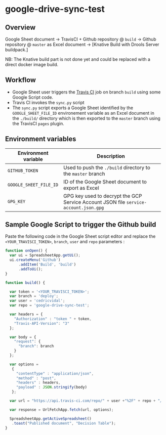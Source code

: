 # google-drive-sync-test

## Overview

Google Sheet document -> TravisCI + Github repository @ `build` -> Github repository @ `master` as Excel document -> [Knative Build with Drools Server buildpack.]

NB: The Knative build part is not done yet and could be replaced with a direct docker image build.

## Workflow

- Google Sheet user triggers the [Travis CI](https://travis-ci.com) job on branch `build` using some Google Script code.
- Travis CI invokes the `sync.py` script
- The `sync.py` script exports a Google Sheet identified by the `GOOGLE_SHEET_FILE_ID` environement variable as an Excel document in the `./build/` directory which is then exported to the `master` branch using the TravisCI `pages` plugin.

## Environment variables

| Environment variable   | Description                                                                          |
|------------------------|--------------------------------------------------------------------------------------|
| `GITHUB_TOKEN`         | Used to push the `./build` directory to the `master` branch                          |
| `GOOGLE_SHEET_FILE_ID` | ID of the Google Sheet document to export as Excel                                   |
| `GPG_KEY`              | GPG key used to decrypt the GCP Service Account JSON file `service-account.json.gpg` |

## Sample Google Script to trigger the Github build

Paste the following code in the Google Sheet script editor and replace the `<YOUR_TRAVISCI_TOKEN>`, `branch`, `user` and `repo` parameters :

```javascript
function onOpen() {
  var ui = SpreadsheetApp.getUi();
  ui.createMenu('Github')
      .addItem('Build', 'build')
      .addToUi();
}

function build() {

  var token = '<YOUR_TRAVISCI_TOKEN>';
  var branch = 'deploy';
  var user = 'cedricvidal';
  var repo = 'google-drive-sync-test';

  var headers = { 
    "Authorization" : "token " + token,
    "Travis-API-Version": "3"
  };

  var body = {
    "request": {
      "branch": branch
    }
  };

  var options =
   {
     "contentType" : "application/json",
     "method" : "post",
     "headers" : headers,
     "payload" : JSON.stringify(body)
   };

  var url = "https://api.travis-ci.com/repo/" + user +"%2F" + repo + "/requests";

  var response = UrlFetchApp.fetch(url, options);

  SpreadsheetApp.getActiveSpreadsheet()
   .toast("Published document", "Decision Table");
}

```
